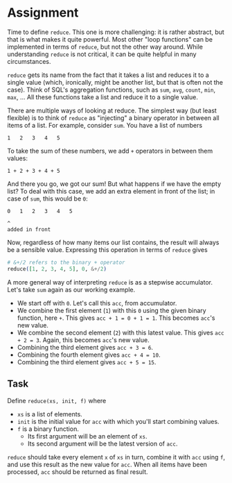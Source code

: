 # Assignment

Time to define `reduce`. This one is more challenging:
it is rather abstract, but that is what makes it quite powerful.
Most other "loop functions" can be implemented in terms
of `reduce`, but not the other way around.
While understanding `reduce` is not critical,
it can be quite helpful in many circumstances.

`reduce` gets its name from the fact that
it takes a list and reduces it to a single value
(which, ironically, might be another list,
but that is often not the case).
Think of SQL's aggregation functions, such as
`sum`, `avg`, `count`, `min`, `max`, ...
All these functions take a list and reduce
it to a single value.

There are multiple ways of looking at reduce.
The simplest way (but least flexible) is
to think of `reduce` as "injecting" a binary operator
in between all items of a list.
For example, consider `sum`. You have
a list of numbers

```text
1   2   3   4   5
```

To take the sum of these numbers, we add `+` operators in between them values:

```text
1 + 2 + 3 + 4 + 5
```

And there you go, we got our sum! But what happens if we have the empty list?
To deal with this case, we add an extra element in front of the list;
in case of `sum`, this would be `0`:

```text
0   1   2   3   4   5

^
added in front
```

Now, regardless of how many items our list contains, the result will always
be a sensible value. Expressing this operation in terms of `reduce` gives

```elixir
# &+/2 refers to the binary + operator
reduce([1, 2, 3, 4, 5], 0, &+/2)
```

A more general way of interpreting `reduce` is as a stepwise accumulator.
Let's take `sum` again as our working example.

* We start off with `0`. Let's call this `acc`, from accumulator.
* We combine the first element (`1`) with this `0` using the given binary function, here `+`. This gives `acc + 1 = 0 + 1 = 1`. This becomes `acc`'s new value.
* We combine the second element (`2`) with this latest value. This gives `acc + 2 = 3`. Again, this becomes `acc`'s new value.
* Combining the third element gives `acc + 3 = 6`.
* Combining the fourth element gives `acc + 4 = 10`.
* Combining the third element gives `acc + 5 = 15`.

## Task

Define `reduce(xs, init, f)` where

* `xs` is a list of elements.
* `init` is the initial value for `acc` with which you'll start combining values.
* `f` is a binary function.
  * Its first argument will be an element of `xs`.
  * Its second argument will be the latest version of `acc`.

`reduce` should take every element `x` of `xs` in turn, combine it with `acc` using `f`, and use this result as the new value for `acc`.
When all items have been processed, `acc` should be returned as final result.
